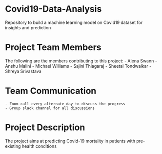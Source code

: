 # Covid19-Data-Analysis
Repository to build a machine learning model on Covid19 dataset for insights and prediction

# Project Team Members
The following are the members contributing to this project:
	- Alena Swann
	- Anshu Malini
	- Michael Williams
	- Sajini Thiagaraj
	- Sheetal Tondwalkar
	- Shreya Srivastava

# Team Communication
	- Zoom call every alternate day to discuss the progress 
	- Group slack channel for all discussions

# Project Description 
The project aims at predicting Covid-19 mortality in patients with pre-existing health conditions

